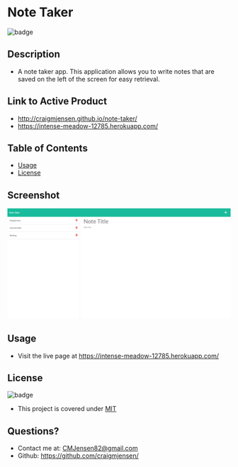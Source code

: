 
  # Note Taker
  
  
  ![badge](https://img.shields.io/badge/license-MIT-orange)



## Description 

  * A note taker app.  This application allows you to write notes that are saved on the left of the screen for easy retrieval.



## Link to Active Product

  * http://craigmjensen.github.io/note-taker/
  * https://intense-meadow-12785.herokuapp.com/

## Table of Contents

  * [Usage](#usage)
  * [License](#license)

## Screenshot

  ![Note Taker Screenshot](db/images/note-taker.png/)


## Usage

  * Visit the live page at https://intense-meadow-12785.herokuapp.com/

  
## License

  ![badge](https://img.shields.io/badge/license-MIT-orange)

  * This project is covered under [MIT](https://choosealicense.com/licenses/mit/)



## Questions?

  * Contact me at: CMJensen82@gmail.com
  * Github: https://github.com/craigmjensen/

